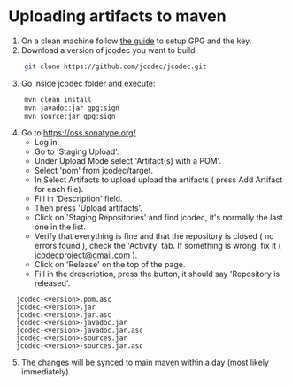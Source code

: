 # Uploading artifacts to maven

1. On a clean machine follow [the guide](http://blog.sonatype.com/2010/01/how-to-generate-pgp-signatures-with-maven/) to setup GPG and the key.
2. Download a version of jcodec you want to build

```bash
    git clone https://github.com/jcodec/jcodec.git
```
3. Go inside jcodec folder and execute:

```bash
    mvn clean install
    mvn javadoc:jar gpg:sign
    mvn source:jar gpg:sign
```
4. Go to https://oss.sonatype.org/
    - Log in.
    - Go to 'Staging Upload'.
    - Under Upload Mode select 'Artifact(s) with a POM'.
    - Select 'pom' from jcodec/target.
    - In Select Artifacts to upload upload the artifacts ( press Add Artifact for each file).
    - Fill in 'Description' field.
    - Then press 'Upload artifacts'.
    - Click on 'Staging Repositories' and find jcodec, it's normally the last one in the list.
    - Verify that everything is fine and that the repository is closed ( no errors found ),  check the 'Activity' tab. If something is wrong, fix it ( jcodecproject@gmail.com ).
    - Click on 'Release' on the top of the page.
    - Fill in the drescription, press the button, it should say 'Repository is released'.

```
  jcodec-<version>.pom.asc
  jcodec-<version>.jar
  jcodec-<version>.jar.asc
  jcodec-<version>-javadoc.jar
  jcodec-<version>-javadoc.jar.asc
  jcodec-<version>-sources.jar
  jcodec-<version>-sources.jar.asc
```
5. The changes will be synced to main maven within a day (most likely immediately).